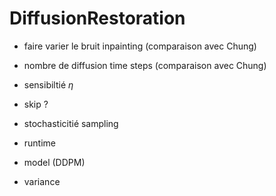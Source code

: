 # DiffusionRestoration


- faire varier le bruit inpainting (comparaison avec Chung)
- nombre de diffusion time steps (comparaison avec Chung)
- sensibiltié $\eta$
- skip ?

- stochasticitié sampling
- runtime
- model (DDPM)
- variance
